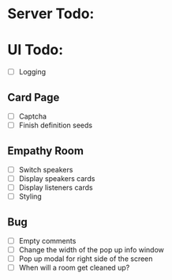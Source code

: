 # Server Todo:

# UI Todo:

* [ ] Logging

## Card Page

* [ ] Captcha
* [ ] Finish definition seeds

## Empathy Room

* [ ] Switch speakers
* [ ] Display speakers cards
* [ ] Display listeners cards
* [ ] Styling

## Bug

* [ ] Empty comments
* [ ] Change the width of the pop up info window
* [ ] Pop up modal for right side of the screen
* [ ] When will a room get cleaned up?
